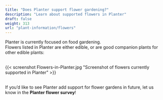 ```yaml
---
title: "Does Planter support flower gardening?"
description: "Learn about supported flowers in Planter"
draft: false
weight: 313
url: "plant-information/flowers"
---
```


Planter is currently focused on food gardening.<br />
Flowers listed in Planter are either edible, or are good companion plants for other edible plants:<br /><br />

{{< screenshot Flowers-in-Planter.jpg "Screenshot of flowers currently supported in Planter" >}}<br /><br />

If you’d like to see Planter add support for flower gardens in future, let us know in the **Planter flower survey**!
